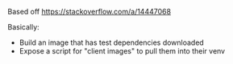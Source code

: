 Based off https://stackoverflow.com/a/14447068

Basically:

- Build an image that has test dependencies downloaded
- Expose a script for "client images" to pull them into their venv
